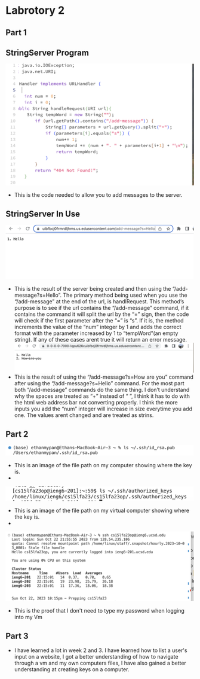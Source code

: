 # Labrotory 2


## Part 1
## StringServer Program
![Image](cse15lLab2code.png)
- This is the code needed to allow you to add messages to the server. 

## StringServer In Use
![Image](cse15lLab2Hello.png)
- This is the result of the server being created and then using the “/add-message?s=Hello”. The primary method being used when you use the “/add-message” at the end of the url, is handlRequest. This method’s purpose is to see if the url contains the “/add-message” command, if it contains the command it will split the url by the “=” sign, then the code will check if the first parameter after the “=” is “s”. If it is, the method increments the value of the “num” integer by 1 and adds the correct format with the parameter increased by 1 to “tempWord”(an empty string). If any of these cases arent true it will return an error message.
![Image](cse15lLab2HowRU.png)
- This is the result of using the “/add-message?s=How are you” command after using the “/add-message?s=Hello” command. For the most part both “/add-message” commands do the same thing. I don’t understand why the spaces are treated as “+” instead of “ ”, I think it has to do with the html web address bar not converting properly. I think the more inputs you add the “num” integer will increase in size everytime you add one. The values arent changed and are treated as strins.

## Part 2

![Image](cse15Lab2Part2ssvm.png)
- This is an image of the file path on my computer showing where the key is.
- 
![Image](cse15Lab2Part2sslvm.png)
- This is an image of the file path on my virtual computer showing where the key is.
- 
![Image](cse15Lab2Part2ssproofnopswd.png)
- This is the proof that I don't need to type my password when logging into my Vm


## Part 3
- I have learned a lot in week 2 and 3. I have learned how to list a user's input on a website, I got a better understanding of how to navigate through a vm and my own computers files, I have also gained a better understanding at creating keys on a computer.

